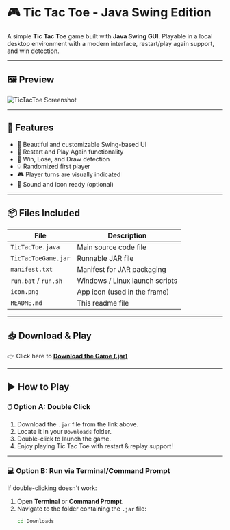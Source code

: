 # 🎮 Tic Tac Toe - Java Swing Edition

A simple **Tic Tac Toe** game built with **Java Swing GUI**. Playable in a local desktop environment with a modern interface, restart/play again support, and win detection.

---

## 🖼️ Preview

![TicTacToe Screenshot](./preview.png) <!-- Optional: Add a screenshot here -->

---

## 🚀 Features

- 🎨 Beautiful and customizable Swing-based UI
- 🔄 Restart and Play Again functionality
- 🎯 Win, Lose, and Draw detection
- 💡 Randomized first player
- 🎮 Player turns are visually indicated
- 🔔 Sound and icon ready (optional)

---

## 📦 Files Included

| File | Description |
|------|-------------|
| `TicTacToe.java` | Main source code file |
| `TicTacToeGame.jar` | Runnable JAR file |
| `manifest.txt` | Manifest for JAR packaging |
| `run.bat` / `run.sh` | Windows / Linux launch scripts |
| `icon.png` | App icon (used in the frame) |
| `README.md` | This readme file |


---

## 📥 Download & Play

👉 Click here to **[Download the Game (.jar)](https://github.com/thanush2205/TicTacToeJavaGame/TicTacToeGame.jar)**

---

## ▶️ How to Play

### 🖱️ Option A: Double Click
1. Download the `.jar` file from the link above.
2. Locate it in your `Downloads` folder.
3. Double-click to launch the game.
4. Enjoy playing Tic Tac Toe with restart & replay support!

---

### 💻 Option B: Run via Terminal/Command Prompt

If double-clicking doesn't work:

1. Open **Terminal** or **Command Prompt**.
2. Navigate to the folder containing the `.jar` file:
   ```bash
   cd Downloads



